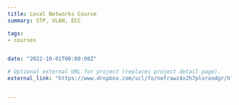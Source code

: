 ```yaml
---
title: Local Networks Course
summary: STP, VLAN, ECC

tags:
- courses


date: "2022-10-01T00:00:00Z"

# Optional external URL for project (replaces project detail page).
external_link: "https://www.dropbox.com/scl/fo/nefrawz4x2h7plxrxodgr/h?dl=0&rlkey=993jdo9sy5suuc53ufenhhl0f"


---
```

